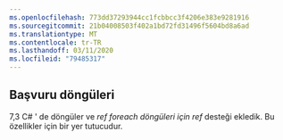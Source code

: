 ```yaml
---
ms.openlocfilehash: 773dd37293944cc1fcbbcc3f4206e383e9281916
ms.sourcegitcommit: 21b04008503f402a1bd72fd31496f5604bd8a6ad
ms.translationtype: MT
ms.contentlocale: tr-TR
ms.lasthandoff: 03/11/2020
ms.locfileid: "79485317"
---
```

## <a name="ref-loops"></a>Başvuru döngüleri

7,3 C# ' de döngüler ve *ref foreach döngüleri* *için ref* desteği ekledik.  Bu özellikler için bir yer tutucudur.
